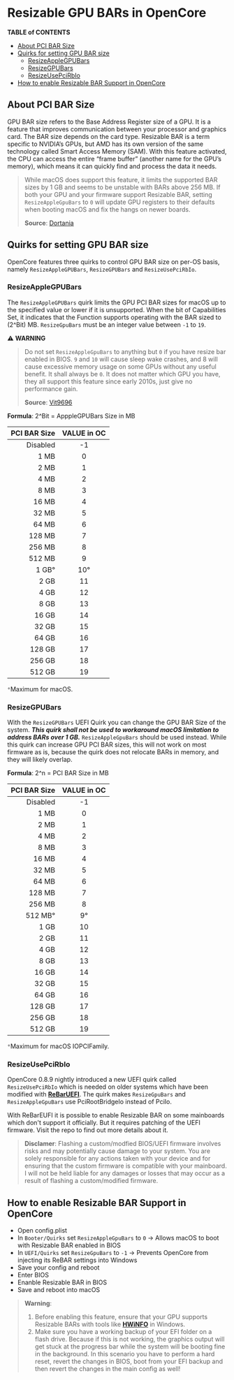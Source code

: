 # Resizable GPU BARs in OpenCore

**TABLE of CONTENTS**

- [About PCI BAR Size](#about-pci-bar-size)
- [Quirks for setting GPU BAR size](#quirks-for-setting-gpu-bar-size)
  - [ResizeAppleGPUBars](#resizeapplegpubars)
  - [ResizeGPUBars](#resizegpubars)
  - [ResizeUsePciRbIo](#resizeusepcirbio)
- [How to enable Resizable BAR Support in OpenCore](#how-to-enable-resizable-bar-support-in-opencore)

## About PCI BAR Size

GPU BAR size refers to the Base Address Register size of a GPU. It is a feature that improves communication between your processor and graphics card. The BAR size depends on the card type. Resizable BAR is a term specific to NVIDIA’s GPUs, but AMD has its own version of the same technology called Smart Access Memory (SAM). With this feature activated, the CPU can access the entire “frame buffer” (another name for the GPU’s memory), which means it can quickly find and process the data it needs.

> While macOS does support this feature, it limits the supported BAR sizes by 1 GB and seems to be unstable with BARs above 256 MB. If both your GPU and your firmware support Resizable BAR, setting `ResizeAppleGpuBars` to `0` will update GPU registers to their defaults when booting macOS and fix the hangs on newer boards.
> 
> **Source**: [Dortania](https://dortania.github.io/hackintosh/updates/2021/11/01/acidanthera-november.html)

## Quirks for setting GPU BAR size
OpenCore features three quirks to control GPU BAR size on per-OS basis, namely `ResizeAppleGPUBars`, `ResizeGPUBars` and `ResizeUsePciRbIo`.

### ResizeAppleGPUBars
The `ResizeAppleGPUBars` quirk limits the GPU PCI BAR sizes for macOS up to the specified value or lower if it is unsupported. When the bit of Capabilities Set, it indicates that the Function supports operating with the BAR sized to (2^Bit) MB. `ResizeGpuBars` must be an integer value between `-1` to `19`.

:warning: **WARNING**
> Do not set `ResizeAppleGpuBars` to anything but `0` if you have resize bar enabled in BIOS. `9` and `10` will cause sleep wake crashes, and 8 will cause excessive memory usage on some GPUs without any useful benefit. It shall always be `0`. It does not matter which GPU you have, they all support this feature since early 2010s, just give no performance gain.
> 
> **Source**: [Vit9696](https://www.insanelymac.com/forum/topic/349485-how-to-opencore-074-075-differences/?do=findComment&comment=2770810)

**Formula**: 2^Bit = ApppleGPUBars Size in MB

| PCI BAR Size | VALUE in OC|
|-------------:|:----------:|
| Disabled|-1|
|1 MB|0|
| 2 MB|1|
| 4 MB|2| 
| 8 MB|3|
| 16 MB|4|
| 32 MB|5|
| 64 MB|6|
| 128 MB|7|
| 256 MB|8|
| 512 MB|9|
| 1 GB°|10°|
| 2 GB|11|
| 4 GB|12|
| 8 GB|13|
| 16 GB|14|
| 32 GB|15|
| 64 GB|16|
| 128 GB|17|
| 256 GB|18|
| 512 GB|19|

`°`Maximum for macOS.

### ResizeGPUBars
With the `ResizeGPUBars` UEFI Quirk you can change the GPU BAR Size of the system. ***This quirk shall not be used to workaround macOS limitation to address BARs over 1 GB.*** `ResizeAppleGpuBars` should be used instead. While this quirk can increase GPU PCI BAR sizes, this will not work on most firmware as is, because the quirk does not relocate BARs in memory, and they will likely overlap.
  
 **Formula**: 2^n = PCI BAR Size in MB
  
| PCI BAR Size | VALUE in OC|
|-------------:|:----------:|
| Disabled|-1|
| 1 MB|0|
| 2 MB|1|
| 4 MB|2| 
| 8 MB|3|
| 16 MB|4|
| 32 MB|5|
| 64 MB|6|
| 128 MB|7|
| 256 MB|8|
| 512 MB°|9°|
| 1 GB|10|
| 2 GB|11|
| 4 GB|12|
| 8 GB|13|
| 16 GB|14|
| 32 GB|15|
| 64 GB|16|
| 128 GB|17|
| 256 GB|18|
| 512 GB|19|

`°`Maximum for macOS IOPCIFamily.

### ResizeUsePciRbIo

OpenCore 0.8.9 nightly introduced a new UEFI quirk called `ResizeUsePciRbIo` which is needed on older systems which have been modified with [**ReBarUEFI**](https://github.com/xCuri0/ReBarUEFI#readme). The quirk makes `ResizeGpuBars` and `ResizeAppleGpuBars` use PciRootBridgeIo instead of PciIo.

With ReBarEUFI it is possible to enable Resizable BAR on some mainboards which don't support it officially. But it requires patching of the UEFI firmware. Visit the repo to find out more details about it.

> **Disclamer**: Flashing a custom/modfied BIOS/UEFI firmware involves risks and may potentially cause damage to your system. You are solely responsible for any actions taken with your device and for ensuring that the custom firmware is compatible with your mainboard. I will not be held liable for any damages or losses that may occur as a result of flashing a custom/modified firmware.

## How to enable Resizable BAR Support in OpenCore

- Open config.plist
- In `Booter/Quirks` set `ResizeAppleGpuBars` to `0` &rarr; Allows macOS to boot with Resizable BAR enabled in BIOS
- In `UEFI/Quirks` set `ResizeGpuBars` to `-1` &rarr; Prevents OpenCore from injecting its ReBAR settings into Windows
- Save your config and reboot
- Enter BIOS
- Enanble Resizable BAR in BIOS
- Save and reboot into macOS

> **Warning**:
>
>1. Before enabling this feature, ensure that your GPU supports Resizable BARs with tools like [**HWiNFO**](https://metager.de/meta/meta.ger3?eingabe=HWiNFO) in Windows. 
>2. Make sure you have a working backup of your EFI folder on a flash drive. Because if this is not working, the graphics output will get stuck at the progress bar while the system will be booting fine in the background. In this scenario you have to perform a hard reset, revert the changes in BIOS, boot from your EFI backup and then revert the changes in the main config as well!
